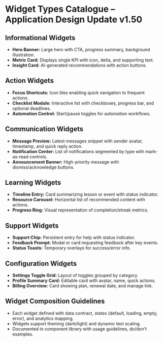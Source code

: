 # Widget Types Catalogue – Application Design Update v1.50

## Informational Widgets
- **Hero Banner:** Large hero with CTA, progress summary, background illustration.
- **Metric Card:** Displays single KPI with icon, delta, and supporting text.
- **Insight Card:** AI-generated recommendations with action buttons.

## Action Widgets
- **Focus Shortcuts:** Icon tiles enabling quick navigation to frequent actions.
- **Checklist Module:** Interactive list with checkboxes, progress bar, and optional deadlines.
- **Automation Control:** Start/pause toggles for automation workflows.

## Communication Widgets
- **Message Preview:** Latest messages snippet with sender avatar, timestamp, and quick reply action.
- **Notification Center:** List of notifications segmented by type with mark-as-read controls.
- **Announcement Banner:** High-priority message with dismiss/acknowledge buttons.

## Learning Widgets
- **Timeline Entry:** Card summarizing lesson or event with status indicator.
- **Resource Carousel:** Horizontal list of recommended content with actions.
- **Progress Ring:** Visual representation of completion/streak metrics.

## Support Widgets
- **Support Chip:** Persistent entry for help with status indicator.
- **Feedback Prompt:** Modal or card requesting feedback after key events.
- **Status Toasts:** Temporary overlays for success/error info.

## Configuration Widgets
- **Settings Toggle Grid:** Layout of toggles grouped by category.
- **Profile Summary Card:** Editable card with avatar, name, quick actions.
- **Billing Overview:** Card showing plan, renewal date, and manage link.

## Widget Composition Guidelines
- Each widget defined with data contract, states (default, loading, empty, error), and analytics mapping.
- Widgets support theming (dark/light) and dynamic text scaling.
- Documented in component library with usage guidelines, do/don't examples.
